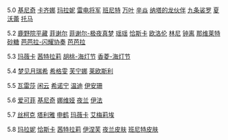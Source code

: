 5.0
[基尼奇](https://activity.hdslb.com/blackboard/static/20240828/d32c2bb79f59192cb072d7bf79b61c6d/V7DJQSjd34.zip)
[卡齐娜](https://activity.hdslb.com/blackboard/static/20240828/d32c2bb79f59192cb072d7bf79b61c6d/bITvRSGcyc.zip)
[玛拉妮](https://activity.hdslb.com/blackboard/static/20240828/d32c2bb79f59192cb072d7bf79b61c6d/0OJNYIBIHL.zip)
[雷电将军](https://activity.hdslb.com/blackboard/static/20240827/d32c2bb79f59192cb072d7bf79b61c6d/niwXpFdhmh.zip)
[班尼特](https://activity.hdslb.com/blackboard/static/20240827/d32c2bb79f59192cb072d7bf79b61c6d/wBLVVmc3xu.zip)
[万叶](https://activity.hdslb.com/blackboard/static/20240827/d32c2bb79f59192cb072d7bf79b61c6d/EkPgvhz5NT.zip)
[辛焱](https://activity.hdslb.com/blackboard/static/20240827/d32c2bb79f59192cb072d7bf79b61c6d/2EaMAcgo7O.zip)
[纳塔的龙伙伴](https://activity.hdslb.com/blackboard/maxfiles/587f0b14d5bd43274c379bb869cc385d/1726114441300.zip)
[九条裟罗](https://activity.hdslb.com/blackboard/static/20240914/d32c2bb79f59192cb072d7bf79b61c6d/L8Y1u7U5eC.zip)
[夏沃蕾](https://activity.hdslb.com/blackboard/static/20240914/d32c2bb79f59192cb072d7bf79b61c6d/9YIx380pAk.zip)
[托马](https://activity.hdslb.com/blackboard/static/20240914/d32c2bb79f59192cb072d7bf79b61c6d/uer1zLHMT2.zip)

5.2
[鹿野院平藏](https://activity.hdslb.com/blackboard/static/20241209/c6e19b806b80786dbd92b712c3f459cf/lyZIO7tSc6.zip)
[菲谢尔](https://activity.hdslb.com/blackboard/static/20241209/c6e19b806b80786dbd92b712c3f459cf/04c5PN4TPj.zip)
[菲谢尔-极夜真梦](https://activity.hdslb.com/blackboard/static/20241209/c6e19b806b80786dbd92b712c3f459cf/B0W8W7WqzZ.zip)
[瑶瑶](https://activity.hdslb.com/blackboard/static/20241209/c6e19b806b80786dbd92b712c3f459cf/o6dfA9P0Mx.zip)
[恰斯卡](https://activity.hdslb.com/blackboard/static/20241118/c6e19b806b80786dbd92b712c3f459cf/1MlyEkWkK4.zip)
[欧洛伦](https://activity.hdslb.com/blackboard/static/20241120/fbb6ffcfd09815bd66290b6b7bde1196/CvlYFX61oD.zip)
[林尼](https://activity.hdslb.com/blackboard/static/20241118/c6e19b806b80786dbd92b712c3f459cf/OYgdyk4ZXN.zip)
[钟离](https://activity.hdslb.com/blackboard/static/20241118/c6e19b806b80786dbd92b712c3f459cf/LlKG21wghd.zip)
[那维莱特](https://activity.hdslb.com/blackboard/static/20241118/c6e19b806b80786dbd92b712c3f459cf/KD8v2XTYQL.zip)
[砂糖](https://activity.hdslb.com/blackboard/static/20241118/c6e19b806b80786dbd92b712c3f459cf/VgMYzk6qfs.zip)
[芭芭拉-闪耀协奏](https://activity.hdslb.com/blackboard/static/20241118/c6e19b806b80786dbd92b712c3f459cf/FPFoH9Kf4r.zip)
[芭芭拉](https://activity.hdslb.com/blackboard/static/20241119/fbb6ffcfd09815bd66290b6b7bde1196/AI71GlTK8C.rar)

5.3
[玛薇卡](https://activity.hdslb.com/blackboard/maxfiles/0f4535f9a7f8f347c1b6cba53cf05c5c/1735798541917.zip)
[茜特拉莉](https://activity.hdslb.com/blackboard/static/20250102/c6e19b806b80786dbd92b712c3f459cf/FDiT5MoW5p.zip)
[胡桃-海灯节](https://activity.hdslb.com/blackboard/static/20250102/c6e19b806b80786dbd92b712c3f459cf/720PYVm1Gc.zip)
[香菱-海灯节](https://activity.hdslb.com/blackboard/static/20250102/c6e19b806b80786dbd92b712c3f459cf/yEz8vkmB9n.zip)

5.4
[梦见月瑞希](https://activity.hdslb.com/blackboard/static/20250211/c6e19b806b80786dbd92b712c3f459cf/0p3ddGXfR3.zip)
[希格雯](https://activity.hdslb.com/blackboard/static/20250211/c6e19b806b80786dbd92b712c3f459cf/2r74EAVlGo.zip)
[芙宁娜](https://activity.hdslb.com/blackboard/maxfiles/0f4535f9a7f8f347c1b6cba53cf05c5c/1739252305157.zip)
[莱欧斯利](https://activity.hdslb.com/blackboard/maxfiles/0f4535f9a7f8f347c1b6cba53cf05c5c/1739252759564.zip)

5.5
[瓦雷莎](https://activity.hdslb.com/blackboard/static/20250317/c6e19b806b80786dbd92b712c3f459cf/HZToqOXWsk.zip)
[闲云](https://activity.hdslb.com/blackboard/maxfiles/0f4535f9a7f8f347c1b6cba53cf05c5c/1742193411803.zip)
[希诺宁](https://activity.hdslb.com/blackboard/maxfiles/0f4535f9a7f8f347c1b6cba53cf05c5c/1742193409868.zip)
[温迪](https://activity.hdslb.com/blackboard/static/20250317/c6e19b806b80786dbd92b712c3f459cf/XIsDFaljhc.zip)
[伊安珊](https://activity.hdslb.com/blackboard/static/20250327/c6e19b806b80786dbd92b712c3f459cf/vRDr47Al29.zip)

5.6
[爱可菲](https://activity.hdslb.com/blackboard/maxfiles/0f4535f9a7f8f347c1b6cba53cf05c5c/1745551395036.zip)
[基尼奇](https://activity.hdslb.com/blackboard/static/20250425/c6e19b806b80786dbd92b712c3f459cf/waT2BjVzea.zip)
[娜维娅](https://activity.hdslb.com/blackboard/maxfiles/0f4535f9a7f8f347c1b6cba53cf05c5c/1745551397694.zip)
[夜兰](https://activity.hdslb.com/blackboard/static/20250425/c6e19b806b80786dbd92b712c3f459cf/gIvMM3Dwzv.zip)
[伊法](https://activity.hdslb.com/blackboard/static/20250425/c6e19b806b80786dbd92b712c3f459cf/UqshyxjwBd.zip)

5.7
[丝柯克](https://activity.hdslb.com/blackboard/maxfiles/0f4535f9a7f8f347c1b6cba53cf05c5c/1749047305485.zip)
[塔利雅](https://activity.hdslb.com/blackboard/static/20250604/c6e19b806b80786dbd92b712c3f459cf/8QHWGBk6uE.zip)
[申鹤](https://activity.hdslb.com/blackboard/static/20250604/c6e19b806b80786dbd92b712c3f459cf/e5DWSRLbeF.zip)
[玛薇卡](https://activity.hdslb.com/blackboard/maxfiles/0f4535f9a7f8f347c1b6cba53cf05c5c/1749047302319.zip)
[艾梅莉埃](https://activity.hdslb.com/blackboard/static/20250604/c6e19b806b80786dbd92b712c3f459cf/0T5MrKxKo7.zip)

5.8
[玛拉妮](https://i0.hdslb.com/bfs/activity-plat/static/20250718/c6e19b806b80786dbd92b712c3f459cf/FWTmkH0X4b.zip)
[恰斯卡](https://i0.hdslb.com/bfs/activity-plat/static/20250718/c6e19b806b80786dbd92b712c3f459cf/wPeyI47pWp.zip)
[茜特拉莉](https://i0.hdslb.com/bfs/activity-plat/static/20250718/c6e19b806b80786dbd92b712c3f459cf/vSVSyKT2AT.zip)
[伊涅芙](https://i0.hdslb.com/bfs/activity-plat/static/20250718/c6e19b806b80786dbd92b712c3f459cf/JhtCsx1hcs.zip)
[夜兰皮肤](https://i0.hdslb.com/bfs/activity-plat/static/20250729/5c71f8c1c894217b06ce35b019f05055/WO56OQKtEp.zip)
[班尼特皮肤](https://i0.hdslb.com/bfs/activity-plat/static/20250729/5c71f8c1c894217b06ce35b019f05055/Sl4shdSl6N.zip)

